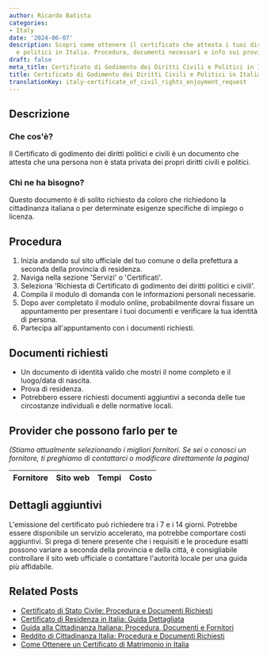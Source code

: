 ```yaml
---
author: Ricardo Batista
categories:
- Italy
date: '2024-06-07'
description: Scopri come ottenere il certificato che attesta i tuoi diritti civili
  e politici in Italia. Procedura, documenti necessari e info sui provider disponibili.
draft: false
meta_title: Certificato di Godimento dei Diritti Civili e Politici in Italia
title: Certificato di Godimento dei Diritti Civili e Politici in Italia
translationKey: italy-certificate_of_civil_rights_enjoyment_request
---
```



## Descrizione
### Che cos'è?
Il Certificato di godimento dei diritti politici e civili è un documento che attesta che una persona non è stata privata dei propri diritti civili e politici.

### Chi ne ha bisogno?
Questo documento è di solito richiesto da coloro che richiedono la cittadinanza italiana o per determinate esigenze specifiche di impiego o licenza.

## Procedura
1. Inizia andando sul sito ufficiale del tuo comune o della prefettura a seconda della provincia di residenza.
2. Naviga nella sezione 'Servizi' o 'Certificati'.
3. Seleziona 'Richiesta di Certificato di godimento dei diritti politici e civili'.
4. Compila il modulo di domanda con le informazioni personali necessarie.
5. Dopo aver completato il modulo online, probabilmente dovrai fissare un appuntamento per presentare i tuoi documenti e verificare la tua identità di persona.
6. Partecipa all'appuntamento con i documenti richiesti.

## Documenti richiesti
- Un documento di identità valido che mostri il nome completo e il luogo/data di nascita.
- Prova di residenza.
- Potrebbero essere richiesti documenti aggiuntivi a seconda delle tue circostanze individuali e delle normative locali.

## Provider che possono farlo per te

_(Stiamo attualmente selezionando i migliori fornitori. Se sei o conosci un fornitore, ti preghiamo di contattarci o modificare direttamente la pagina)_

| Fornitore       |     Sito web    |     Tempi        |       Costo      |
| :-------------: | :-------------: |  :-------------: | :-------------: |

## Dettagli aggiuntivi
L'emissione del certificato può richiedere tra i 7 e i 14 giorni. Potrebbe essere disponibile un servizio accelerato, ma potrebbe comportare costi aggiuntivi. Si prega di tenere presente che i requisiti e le procedure esatti possono variare a seconda della provincia e della città, è consigliabile controllare il sito web ufficiale o contattare l'autorità locale per una guida più affidabile.


## Related Posts

- [Certificato di Stato Civile: Procedura e Documenti Richiesti](https://tramitit.com/it/guides/italy/certificato_di_stato_civile/)
- [Certificato di Residenza in Italia: Guida Dettagliata](https://tramitit.com/it/guides/italy/richiesta_certificato_di_residenza/)
- [Guida alla Cittadinanza Italiana: Procedura, Documenti e Fornitori](https://tramitit.com/it/guides/italy/richiesta_di_cittadinanza_italiana/)
- [Reddito di Cittadinanza Italia: Procedura e Documenti Richiesti](https://tramitit.com/it/guides/italy/domanda_di_sostegno_al_reddito/)
- [Come Ottenere un Certificato di Matrimonio in Italia](https://tramitit.com/it/guides/italy/richiesta_certificato_di_matrimonio/)